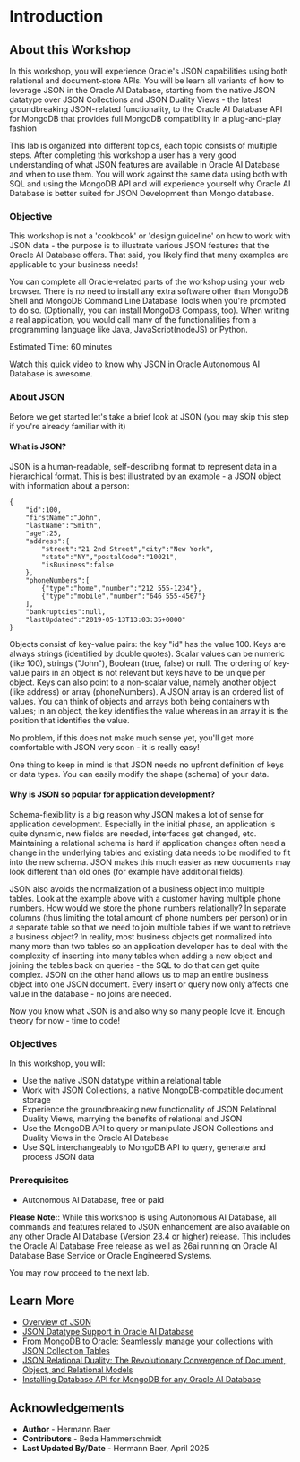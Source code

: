 # Introduction

## About this Workshop

In this workshop, you will experience Oracle's JSON capabilities using both relational and document-store APIs. You will be learn all variants of how to leverage JSON in the Oracle AI Database, starting from the native JSON datatype over JSON Collections and JSON Duality Views - the latest groundbreaking JSON-related functionality, to the Oracle AI Database API for MongoDB that provides full MongoDB compatibility in a plug-and-play fashion

This lab is organized into different topics, each topic consists of multiple steps. After completing this workshop a user has a very good understanding of what JSON features are available in Oracle AI Database and when to use them. You will work against the same data using both with SQL and using the MongoDB API and will experience yourself why Oracle AI Database is better suited for JSON Development than Mongo database.

### Objective

This workshop is not a 'cookbook' or 'design guideline' on how to work with JSON data - the purpose is to illustrate various JSON features that the Oracle AI Database offers. That said, you likely find that many examples are applicable to your business needs!

You can complete all Oracle-related parts of the workshop using your web browser. There is no need to install any extra software other than MongoDB Shell and MongoDB Command Line Database Tools when you're prompted to do so. (Optionally, you can install MongoDB Compass, too). When writing a real application, you would call many of the functionalities from a programming language like Java, JavaScript(nodeJS) or Python.

Estimated Time:  60 minutes

Watch this quick video to know why JSON in Oracle Autonomous AI Database is awesome.

[](youtube:yiGFO139ftg)


### About JSON

Before we get started let's take a brief look at JSON (you may skip this step if you're already familiar with it)

#### What is JSON?

JSON is a human-readable, self-describing format to represent data in a hierarchical format. This is best illustrated by an example - a JSON object with information about a person:

```
{
	"id":100,
	"firstName":"John",
	"lastName":"Smith",
	"age":25,
	"address":{
		"street":"21 2nd Street","city":"New York",
		"state":"NY","postalCode":"10021",	 
		"isBusiness":false	
	},	
	"phoneNumbers":[		
		{"type":"home","number":"212 555-1234"},	
		{"type":"mobile","number":"646 555-4567"}
	],
	"bankruptcies":null,
	"lastUpdated":"2019-05-13T13:03:35+0000"
}
```

Objects consist of key-value pairs: the key "id" has the value 100. Keys are always strings (identified by double quotes). Scalar values can be numeric (like 100), strings ("John"), Boolean (true, false) or null. The ordering of key-value pairs in an object is not relevant but keys have to be unique per object. Keys can also point to a non-scalar value, namely another object (like address) or array (phoneNumbers). A JSON array is an ordered list of values. You can think of objects and arrays both being containers with values; in an object, the key identifies the value whereas in an array it is the position that identifies the value.

No problem, if this does not make much sense yet, you'll get more comfortable with JSON very soon - it is really easy!

One thing to keep in mind is that JSON needs no upfront definition of keys or data types. You can easily modify the shape (schema) of your data.


#### Why is JSON so popular for application development?

Schema-flexibility is a big reason why JSON makes a lot of sense for application development. Especially in the initial phase, an application is quite dynamic, new fields are needed, interfaces get changed, etc. Maintaining a relational schema is hard if application changes often need a change in the underlying tables and existing data needs to be modified to fit into the new schema. JSON makes this much easier as new documents may look different than old ones (for example have additional fields).

JSON also avoids the normalization of a business object into multiple tables. Look at the example above with a customer having multiple phone numbers. How would we store the phone numbers relationally? In separate columns (thus limiting the total amount of phone numbers per person) or in a separate table so that we need to join multiple tables if we want to retrieve a business object? In reality, most business objects get normalized into many more than two tables so an application developer has to deal with the complexity of inserting into many tables when adding a new object and joining the tables back on queries - the SQL to do that can get quite complex. JSON on the other hand allows us to map an entire business object into one JSON document. Every insert or query now only affects one value in the database - no joins are needed.

Now you know what JSON is and also why so many people love it. Enough theory for now - time to code!

### Objectives

In this workshop, you will: 
*	Use the native JSON datatype within a relational table
*   Work with JSON Collections, a native MongoDB-compatible document storage
*   Experience the groundbreaking new functionality of JSON Relational Duality Views, marrying the benefits of relational and JSON
*	Use the MongoDB API to query or manipulate JSON Collections and Duality Views in the Oracle AI Database
*	Use SQL interchangeably to MongoDB API to query, generate and process JSON data

### Prerequisites

- Autonomous AI Database, free or paid

**Please Note:**: While this workshop is using Autonomous AI Database, all commands and features related to JSON enhancement are also available on any other Oracle AI Database (Version 23.4 or higher) release. This includes the Oracle AI Database Free release as well as 26ai running on Oracle AI Database Base Service or Oracle Engineered Systems.

You may now proceed to the next lab.

## Learn More

* [Overview of JSON](https://docs.oracle.com/en/database/oracle/oracle-database/23/adjsn/json-data.html#GUID-B2D82ED4-B007-4019-8B53-9D0CDA81C4FA)
* [JSON Datatype Support in Oracle AI Database](https://blogs.oracle.com/database/post/json-datatype-support-in-oracle-21c)
* [From MongoDB to Oracle: Seamlessly manage your collections with JSON Collection Tables](https://medium.com/oracledevs/from-mongodb-to-oracle-seamlessly-manage-your-collections-with-json-collection-tables-85ff1f4ce231)
* [JSON Relational Duality: The Revolutionary Convergence of Document, Object, and Relational Models](https://blogs.oracle.com/database/post/json-relational-duality-app-dev)
* [Installing Database API for MongoDB for any Oracle AI Database ](https://blogs.oracle.com/database/post/installing-database-api-for-mongodb-for-any-oracle-database)

## Acknowledgements

* **Author** - Hermann Baer
* **Contributors** -  Beda Hammerschmidt
* **Last Updated By/Date** - Hermann Baer, April 2025